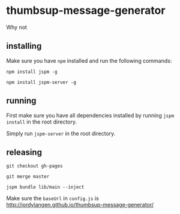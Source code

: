 # thumbsup-message-generator
Why not

## installing
Make sure you have `npm` installed and run the following commands:

`npm install jspm -g`

`npm install jspm-server -g`

## running
First make sure you have all dependencies installed by running `jspm install` in the root directory.

Simply run `jspm-server` in the root directory.

## releasing
`git checkout gh-pages`

`git merge master`

`jspm bundle lib/main --inject`

Make sure the `baseUrl` in `config.js` is http://jordylangen.github.io/thumbsup-message-generator/